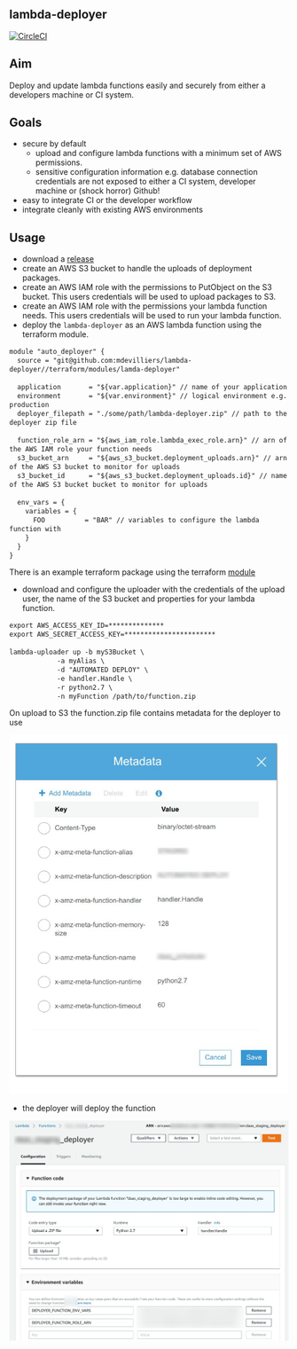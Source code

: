 lambda-deployer
---------------

[![CircleCI](https://circleci.com/gh/mdevilliers/lambda-deployer.svg?style=svg)](https://circleci.com/gh/mdevilliers/lambda-deployer)

Aim
---

Deploy and update lambda functions easily and securely from either a developers machine or CI system.

Goals
-----

- secure by default
  - upload and configure lambda functions with a minimum set of AWS permissions.
  - sensitive configuration information e.g. database connection credentials are not exposed to either a CI system, developer machine or (shock horror) Github!
- easy to integrate CI or the developer workflow
- integrate cleanly with existing AWS environments

Usage
-----

- download a [release](https://github.com/thingful/daas/releases)
- create an AWS S3 bucket to handle the uploads of deployment packages.
- create an AWS IAM role with the permissions to PutObject on the S3 bucket. This users credentials will be used to upload packages to S3.
- create an AWS IAM role with the permissions your lambda function needs. This users credentials will be used to run your lambda function.
- deploy the `lambda-deployer` as an AWS lambda function using the terraform module.

```
module "auto_deployer" {
  source = "git@github.com:mdevilliers/lambda-deployer//terraform/modules/lamda-deployer"

  application       = "${var.application}" // name of your application
  environment       = "${var.environment}" // logical environment e.g. production
  deployer_filepath = "./some/path/lambda-deployer.zip" // path to the deployer zip file

  function_role_arn = "${aws_iam_role.lambda_exec_role.arn}" // arn of the AWS IAM role your function needs
  s3_bucket_arn     = "${aws_s3_bucket.deployment_uploads.arn}" // arn of the AWS S3 bucket to monitor for uploads
  s3_bucket_id      = "${aws_s3_bucket.deployment_uploads.id}" // name of the AWS S3 bucket bucket to monitor for uploads

  env_vars = {
    variables = {
      FOO          = "BAR" // variables to configure the lambda function with
    }
  }
}

```

There is an example terraform package using the terraform [module](https://github.com/mdevilliers/lambda-deployer/tree/master/terraform)

- download and configure the uploader with the credentials of the upload user, the name of the S3 bucket and properties for your lambda function.

```
export AWS_ACCESS_KEY_ID=**************
export AWS_SECRET_ACCESS_KEY=***********************

lambda-uploader up -b myS3Bucket \
            -a myAlias \
            -d "AUTOMATED DEPLOY" \
            -e handler.Handle \
            -r python2.7 \
            -n myFunction /path/to/function.zip

```

On upload to S3 the function.zip file contains metadata for the deployer to use

![metadata]( docs/metadata.jpg)

- the deployer will deploy the function

![function]( docs/function.jpg)

